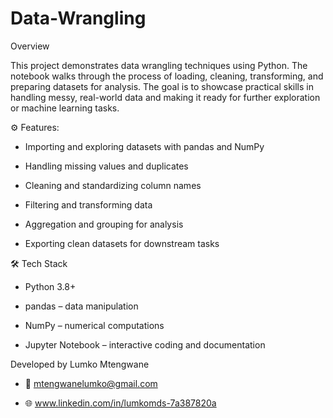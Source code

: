 # Data-Wrangling

Overview

This project demonstrates data wrangling techniques using Python. The notebook walks through the process of loading, cleaning, transforming, and preparing datasets for analysis. The goal is to showcase practical skills in handling messy, real-world data and making it ready for further exploration or machine learning tasks.

⚙️ Features:
- Importing and exploring datasets with pandas and NumPy

- Handling missing values and duplicates

- Cleaning and standardizing column names

- Filtering and transforming data

- Aggregation and grouping for analysis

- Exporting clean datasets for downstream tasks

🛠️ Tech Stack
- Python 3.8+

- pandas – data manipulation

- NumPy – numerical computations

- Jupyter Notebook – interactive coding and documentation


Developed by Lumko Mtengwane

- 📧 mtengwanelumko@gmail.com

- 🌐 www.linkedin.com/in/lumkomds-7a387820a
